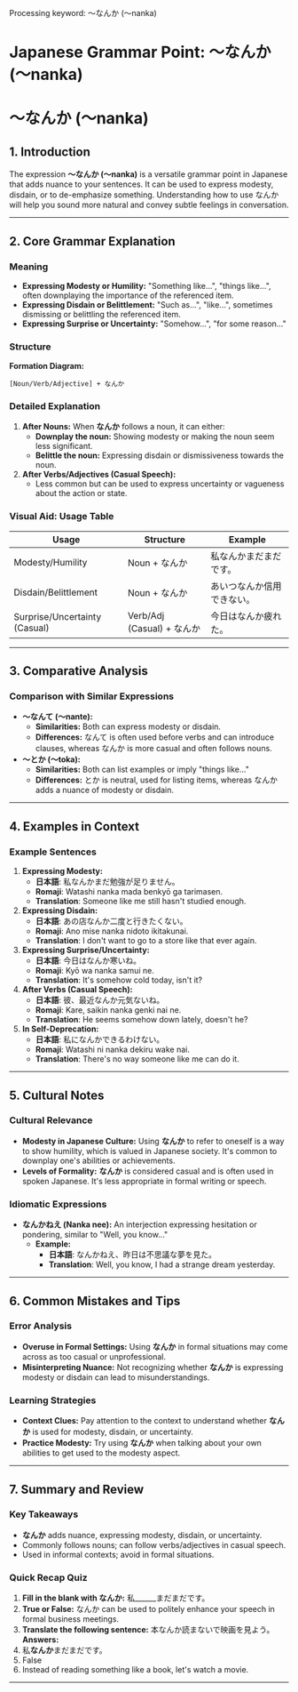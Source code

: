 Processing keyword: ～なんか (〜nanka)
# Japanese Grammar Point: ～なんか (〜nanka)
# ～なんか (〜nanka)
## 1. Introduction
The expression **～なんか (〜nanka)** is a versatile grammar point in Japanese that adds nuance to your sentences. It can be used to express modesty, disdain, or to de-emphasize something. Understanding how to use なんか will help you sound more natural and convey subtle feelings in conversation.

---
## 2. Core Grammar Explanation
### Meaning
- **Expressing Modesty or Humility:** "Something like...", "things like...", often downplaying the importance of the referenced item.
- **Expressing Disdain or Belittlement:** "Such as...", "like...", sometimes dismissing or belittling the referenced item.
- **Expressing Surprise or Uncertainty:** "Somehow...", "for some reason..."
### Structure
**Formation Diagram:**
```
[Noun/Verb/Adjective] + なんか
```
### Detailed Explanation
1. **After Nouns:**
   When **なんか** follows a noun, it can either:
   - **Downplay the noun:** Showing modesty or making the noun seem less significant.
   - **Belittle the noun:** Expressing disdain or dismissiveness towards the noun.
2. **After Verbs/Adjectives (Casual Speech):**
   - Less common but can be used to express uncertainty or vagueness about the action or state.
### Visual Aid: Usage Table
| Usage                             | Structure                   | Example                               |
|-----------------------------------|-----------------------------|---------------------------------------|
| Modesty/Humility                  | Noun + なんか                | 私なんかまだまだです。               |
| Disdain/Belittlement              | Noun + なんか                | あいつなんか信用できない。           |
| Surprise/Uncertainty (Casual)     | Verb/Adj (Casual) + なんか   | 今日はなんか疲れた。                 |
---
## 3. Comparative Analysis
### Comparison with Similar Expressions
- **～なんて (～nante):**
  - **Similarities:** Both can express modesty or disdain.
  - **Differences:** なんて is often used before verbs and can introduce clauses, whereas なんか is more casual and often follows nouns.
- **～とか (～toka):**
  - **Similarities:** Both can list examples or imply "things like..."
  - **Differences:** とか is neutral, used for listing items, whereas なんか adds a nuance of modesty or disdain.
---
## 4. Examples in Context
### Example Sentences
1. **Expressing Modesty:**
   - **日本語**: 私なんかまだ勉強が足りません。
   - **Romaji**: Watashi nanka mada benkyō ga tarimasen.
   - **Translation**: Someone like me still hasn't studied enough.
2. **Expressing Disdain:**
   - **日本語**: あの店なんか二度と行きたくない。
   - **Romaji**: Ano mise nanka nidoto ikitakunai.
   - **Translation**: I don't want to go to a store like that ever again.
3. **Expressing Surprise/Uncertainty:**
   - **日本語**: 今日はなんか寒いね。
   - **Romaji**: Kyō wa nanka samui ne.
   - **Translation**: It's somehow cold today, isn't it?
4. **After Verbs (Casual Speech):**
   - **日本語**: 彼、最近なんか元気ないね。
   - **Romaji**: Kare, saikin nanka genki nai ne.
   - **Translation**: He seems somehow down lately, doesn't he?
5. **In Self-Deprecation:**
   - **日本語**: 私になんかできるわけない。
   - **Romaji**: Watashi ni nanka dekiru wake nai.
   - **Translation**: There's no way someone like me can do it.
---
## 5. Cultural Notes
### Cultural Relevance
- **Modesty in Japanese Culture:**
  Using **なんか** to refer to oneself is a way to show humility, which is valued in Japanese society. It's common to downplay one's abilities or achievements.
- **Levels of Formality:**
  **なんか** is considered casual and is often used in spoken Japanese. It's less appropriate in formal writing or speech.
### Idiomatic Expressions
- **なんかねえ (Nanka nee):**
  An interjection expressing hesitation or pondering, similar to "Well, you know..."
  - **Example:**
    - **日本語**: なんかねえ、昨日は不思議な夢を見た。
    - **Translation**: Well, you know, I had a strange dream yesterday.
---
## 6. Common Mistakes and Tips
### Error Analysis
- **Overuse in Formal Settings:**
  Using **なんか** in formal situations may come across as too casual or unprofessional.
- **Misinterpreting Nuance:**
  Not recognizing whether **なんか** is expressing modesty or disdain can lead to misunderstandings.
### Learning Strategies
- **Context Clues:**
  Pay attention to the context to understand whether **なんか** is used for modesty, disdain, or uncertainty.
- **Practice Modesty:**
  Try using **なんか** when talking about your own abilities to get used to the modesty aspect.
---
## 7. Summary and Review
### Key Takeaways
- **なんか** adds nuance, expressing modesty, disdain, or uncertainty.
- Commonly follows nouns; can follow verbs/adjectives in casual speech.
- Used in informal contexts; avoid in formal situations.
### Quick Recap Quiz
1. **Fill in the blank with なんか:**
   私______まだまだです。
2. **True or False:** なんか can be used to politely enhance your speech in formal business meetings.
3. **Translate the following sentence:**
   本なんか読まないで映画を見よう。
**Answers:**
1. 私**なんか**まだまだです。
2. False
3. Instead of reading something like a book, let's watch a movie.
---
